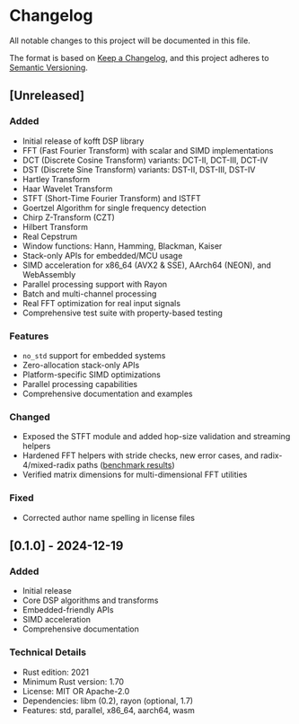 # Changelog

All notable changes to this project will be documented in this file.

The format is based on [Keep a Changelog](https://keepachangelog.com/en/1.0.0/),
and this project adheres to [Semantic Versioning](https://semver.org/spec/v2.0.0.html).

## [Unreleased]

### Added
- Initial release of kofft DSP library
- FFT (Fast Fourier Transform) with scalar and SIMD implementations
- DCT (Discrete Cosine Transform) variants: DCT-II, DCT-III, DCT-IV
- DST (Discrete Sine Transform) variants: DST-II, DST-III, DST-IV
- Hartley Transform
- Haar Wavelet Transform
- STFT (Short-Time Fourier Transform) and ISTFT
- Goertzel Algorithm for single frequency detection
- Chirp Z-Transform (CZT)
- Hilbert Transform
- Real Cepstrum
- Window functions: Hann, Hamming, Blackman, Kaiser
- Stack-only APIs for embedded/MCU usage
- SIMD acceleration for x86_64 (AVX2 & SSE), AArch64 (NEON), and WebAssembly
- Parallel processing support with Rayon
- Batch and multi-channel processing
- Real FFT optimization for real input signals
- Comprehensive test suite with property-based testing

### Features
- `no_std` support for embedded systems
- Zero-allocation stack-only APIs
- Platform-specific SIMD optimizations
- Parallel processing capabilities
- Comprehensive documentation and examples

### Changed
- Exposed the STFT module and added hop-size validation and streaming helpers
- Hardened FFT helpers with stride checks, new error cases, and radix-4/mixed-radix paths ([benchmark results](benchmarks/latest.json))
- Verified matrix dimensions for multi-dimensional FFT utilities

### Fixed
- Corrected author name spelling in license files

## [0.1.0] - 2024-12-19

### Added
- Initial release
- Core DSP algorithms and transforms
- Embedded-friendly APIs
- SIMD acceleration
- Comprehensive documentation

### Technical Details
- Rust edition: 2021
- Minimum Rust version: 1.70
- License: MIT OR Apache-2.0
- Dependencies: libm (0.2), rayon (optional, 1.7)
- Features: std, parallel, x86_64, aarch64, wasm 